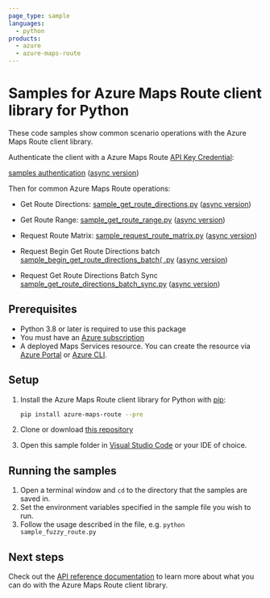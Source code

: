 ```yaml
---
page_type: sample
languages:
  - python
products:
  - azure
  - azure-maps-route
---
```


# Samples for Azure Maps Route client library for Python

These code samples show common scenario operations with the Azure Maps Route client library.

Authenticate the client with a Azure Maps Route [API Key Credential](https://learn.microsoft.com/azure/azure-maps/how-to-manage-account-keys):

[samples authentication](https://github.com/Azure/azure-sdk-for-python/blob/main/sdk/maps/azure-maps-route/samples/sample_authentication.py) ([async version](https://github.com/Azure/azure-sdk-for-python/blob/main/sdk/maps/azure-maps-route/samples/async_samples/sample_authentication_async.py))

Then for common Azure Maps Route operations:

* Get Route Directions: [sample_get_route_directions.py](https://github.com/Azure/azure-sdk-for-python/blob/main/sdk/maps/azure-maps-route/samples/sample_get_route_directions.py) ([async version](https://github.com/Azure/azure-sdk-for-python/blob/main/sdk/maps/azure-maps-route/samples/async_samples/sample_get_route_directions_async.py))

* Get Route Range: [sample_get_route_range.py](https://github.com/Azure/azure-sdk-for-python/blob/main/sdk/maps/azure-maps-route/samples/sample_get_route_range.py) ([async version](https://github.com/Azure/azure-sdk-for-python/blob/main/sdk/maps/azure-maps-route/samples/async_samples/sample_get_route_range_async.py))

* Request Route Matrix: [sample_request_route_matrix.py](https://github.com/Azure/azure-sdk-for-python/blob/main/sdk/maps/azure-maps-route/samples/sample_get_route_matrix.py) ([async version](https://github.com/Azure/azure-sdk-for-python/blob/main/sdk/maps/azure-maps-route/samples/async_samples/sample_get_route_matrix_async.py))

* Request Begin Get Route Directions batch [sample_begin_get_route_directions_batch(
.py](https://github.com/Azure/azure-sdk-for-python/blob/main/sdk/maps/azure-maps-route/samples/sample_begin_get_route_directions_batch.py) ([async version](https://github.com/Azure/azure-sdk-for-python/blob/main/sdk/maps/azure-maps-route/samples/async_samples/sample_begin_get_route_directions_batch_async.py))

* Request Get Route Directions Batch Sync [sample_get_route_directions_batch_sync.py](https://github.com/Azure/azure-sdk-for-python/blob/main/sdk/maps/azure-maps-route/samples/sample_get_route_directions_batch_sync.py) ([async version](https://github.com/Azure/azure-sdk-for-python/blob/main/sdk/maps/azure-maps-route/samples/async_samples/sample_get_route_directions_batch_sync_async.py))

## Prerequisites

* Python 3.8 or later is required to use this package
* You must have an [Azure subscription](https://azure.microsoft.com/free/)
* A deployed Maps Services resource. You can create the resource via [Azure Portal][azure_portal] or [Azure CLI][azure_cli].

## Setup

1. Install the Azure Maps Route client library for Python with [pip](https://pypi.org/project/pip/):

   ```bash
   pip install azure-maps-route --pre
   ```

2. Clone or download [this repository](https://github.com/Azure/azure-sdk-for-python)
3. Open this sample folder in [Visual Studio Code](https://code.visualstudio.com) or your IDE of choice.

## Running the samples

1. Open a terminal window and `cd` to the directory that the samples are saved in.
2. Set the environment variables specified in the sample file you wish to run.
3. Follow the usage described in the file, e.g. `python sample_fuzzy_route.py`

## Next steps

Check out the [API reference documentation](https://learn.microsoft.com/rest/api/maps/route)
to learn more about what you can do with the Azure Maps Route client library.

<!-- LINKS -->
[azure_portal]: https://portal.azure.com
[azure_cli]: https://learn.microsoft.com/cli/azure
